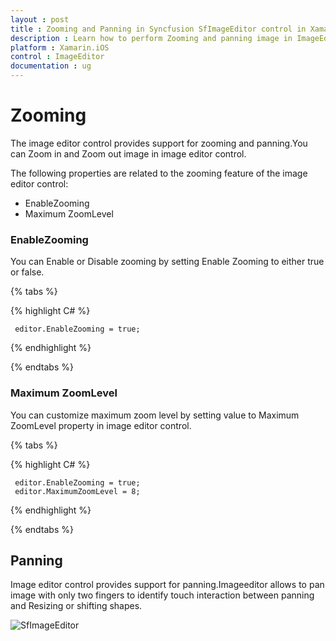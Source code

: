 ```yaml
---
layout : post
title : Zooming and Panning in Syncfusion SfImageEditor control in Xamarin.iOS
description : Learn how to perform Zooming and panning image in ImageEditor for Xamarin.iOS
platform : Xamarin.iOS
control : ImageEditor
documentation : ug
---
```


# Zooming

The image editor control provides support for zooming and panning.You can Zoom in and Zoom out image  in image editor control.

The following properties are related to the zooming feature of the image editor control:

* EnableZooming
* Maximum ZoomLevel

### EnableZooming

 You can Enable or Disable zooming by setting Enable Zooming to either true or false.

{% tabs %}

{% highlight C# %}

     editor.EnableZooming = true;

{% endhighlight %}

{% endtabs %}

### Maximum ZoomLevel

You can customize maximum zoom level  by setting value to Maximum ZoomLevel property in image editor control.

{% tabs %}

{% highlight C# %}

     editor.EnableZooming = true;
     editor.MaximumZoomLevel = 8;

{% endhighlight %}

{% endtabs %}

## Panning

Image editor control provides support for panning.Imageeditor allows to pan image with only two fingers to identify touch interaction between panning and Resizing or shifting shapes.

![SfImageEditor](ImageEditor_images/zoom.gif)


